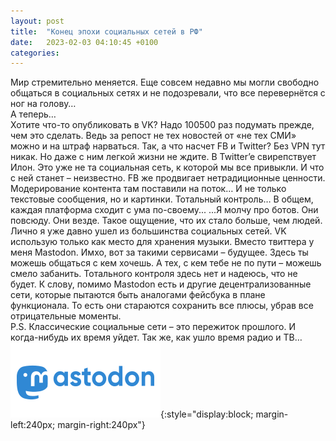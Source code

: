 ```yaml
---
layout: post
title:  "Конец эпохи социальных сетей в РФ"
date:   2023-02-03 04:10:45 +0100
categories:
---
```


Мир стремительно меняется. Еще совсем недавно мы могли свободно общаться в социальных сетях и не подозревали, что все перевернётся с ног на голову…
<br />А теперь…
<br />Хотите что-то опубликовать в VK? Надо 100500 раз подумать прежде, чем это сделать. Ведь за репост не тех новостей от «не тех СМИ» можно и на штраф нарваться.
Так, а что насчет FB и Twitter? Без VPN тут никак. Но даже с ним легкой жизни не ждите. В Twitter’e свирепствует Илон. Это уже не та социальная сеть, к которой мы все привыкли. И что с ней станет – неизвестно. FB же продвигает нетрадиционные ценности. Модерирование контента там поставили на поток… И не только текстовые сообщения, но и картинки. Тотальный контроль… 
В общем, каждая платформа сходит с ума по-своему...
...Я молчу про ботов. Они повсюду. Они везде. Такое ощущение, что их стало больше, чем людей.
<br />Лично я уже давно ушел из большинства социальных сетей. VK использую только как место для хранения музыки. Вместо твиттера у меня Mastodon. Имхо, вот за такими сервисами – будущее. Здесь ты можешь общаться с кем хочешь. А тех, с кем тебе не по пути – можешь смело забанить. Тотального контроля здесь нет и надеюсь, что не будет. К слову, помимо Mastodon есть и другие децентрализованные сети, которые пытаются быть аналогами фейсбука в плане функционала. То есть они стараются сохранить все плюсы, убрав все отрицательные моменты.
<br />P.S. Классические социальные сети – это пережиток прошлого. И когда-нибудь их время уйдет. Так же, как ушло время радио и ТВ…
<br />[![Mastodon](/images/mast.svg)](https://joinmastodon.org/ru){:style="display:block; margin-left:240px; margin-right:240px"}

